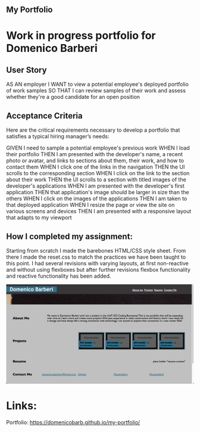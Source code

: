 ## My Portfolio

# Work in progress portfolio for Domenico Barberi

## User Story

AS AN employer
I WANT to view a potential employee's deployed portfolio of work samples
SO THAT I can review samples of their work and assess whether they're a good candidate for an open position

## Acceptance Criteria

Here are the critical requirements necessary to develop a portfolio that satisfies a typical hiring manager’s needs:

GIVEN I need to sample a potential employee's previous work
WHEN I load their portfolio
THEN I am presented with the developer's name, a recent photo or avatar, and links to sections about them, their work, and how to contact them
WHEN I click one of the links in the navigation
THEN the UI scrolls to the corresponding section
WHEN I click on the link to the section about their work
THEN the UI scrolls to a section with titled images of the developer's applications
WHEN I am presented with the developer's first application
THEN that application's image should be larger in size than the others
WHEN I click on the images of the applications
THEN I am taken to that deployed application
WHEN I resize the page or view the site on various screens and devices
THEN I am presented with a responsive layout that adapts to my viewport

## How I completed my assignment:

Starting from scratch I made the barebones HTML/CSS style sheet. From there I made the reset.css to match the practices we have been taught to this point. I had several revisions with varying layouts, at first non-reactive and without using flexboxes but after further revisions flexbox functionality and reactive functionality has been added.

![Screenshot](./assets/img/screenshot.png)

# Links:
Portfolio: https://domenicobarb.github.io/my-portfolio/